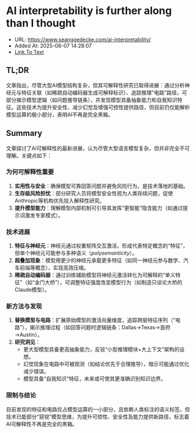 # AI interpretability is further along than I thought
- URL: https://www.seangoedecke.com/ai-interpretability/
- Added At: 2025-06-07 14:28:07
- [Link To Text](2025-06-07-ai-interpretability-is-further-along-than-i-thought_raw.md)

## TL;DR


文章指出，尽管大型AI模型结构复杂，但其可解释性研究已取得进展：通过分析神经元与特征关联（如稀疏自动编码器生成可解释标识）、追踪推理"电路"路径，可部分揭示模型逻辑（如问题推导链条），并发现模型具备抽象能力和自我知识特征。这些技术为提升安全性、减少幻觉及增强可控性提供路径，但目前仍仅能解析模型运算的极小部分，表明AI不再是完全黑箱。

## Summary


文章探讨了AI可解释性的最新进展，认为尽管大型语言模型复杂，但并非完全不可理解。关键点如下：

### 为何可解释性重要
1. **实用性与安全**：确保模型可靠回答问题并避免风险行为，是技术落地的基础。
2. **生存级风险担忧**：部分研究人员将模型安全性视为人类存续问题，促使Anthropic等机构优先投入解释性研究。
3. **提升模型能力**：理解模型内部机制可引导其发挥“更智能”隐含能力（如通过提示词激发专家模式）。

### 技术进展
1. **特征与神经元**：神经元通过权重矩阵交互激活，形成代表特定概念的“特征”，但单个神经元可能参与多种语义（*polysemanticity*）。
2. **超叠加现象**：模型用更少的神经元承载更多特征（如同一神经元参与数学、汽车前端等概念），实现高效压缩。
3. **稀疏自动编码器**：通过训练辅助模型将神经元激活转化为可解释的“单义特征”（如“金门大桥”），可调整特征强度改变模型行为（如制造只谈论大桥的Claude模型）。

### 新方法与发现
1. **替换模型与电路**：扩展原始模型的激活向量维度，追踪跨层特征序列（“电路”），揭示推理过程（如回答问题时逻辑链条：Dallas→Texas→首府→Austin）。
2. **研究洞见**：
   - 更大型模型具备更高抽象能力，反驳“小型推理模块+大上下文”架构的设想。
   - 幻觉现象在电路中可被观测（如结论优先于合理推导），暗示可能通过优化减少错误。
   - 模型具备“自我知识”特征，未来或可使其更准确识别知识边界。

### 限制与结论
目前发现的特征和电路仅占模型运算的一小部分，且依赖人类标注的语义标签。但技术已能部分“窥视”模型思维，为提升可控性、安全性及能力提供新路径，标志着AI可解释性不再是完全的黑箱。
